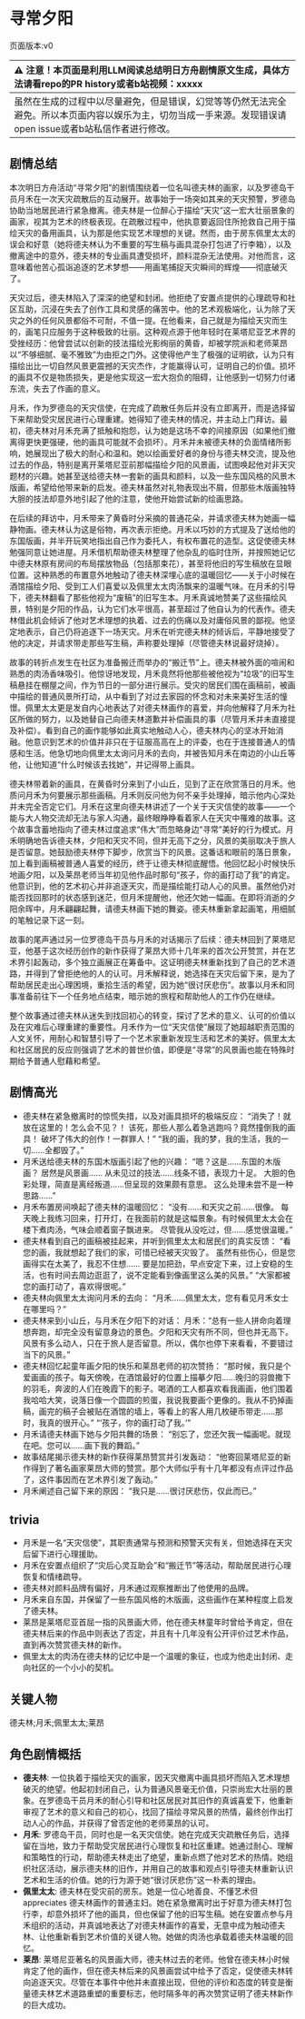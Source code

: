 # 寻常夕阳
页面版本:v0
 

| :warning: 注意！本页面是利用LLM阅读总结明日方舟剧情原文生成，具体方法请看repo的PR history或者b站视频：xxxxx           |
|:----------------------------|
| 虽然在生成的过程中以尽量避免，但是错误，幻觉等等仍然无法完全避免。所以本页面内容以娱乐为主，切勿当成一手来源。发现错误请open issue或者b站私信作者进行修改。|



## 剧情总结
本次明日方舟活动“寻常夕阳”的剧情围绕着一位名叫德夫林的画家，以及罗德岛干员月禾在一次天灾疏散后的互动展开。故事始于一场突如其来的天灾预警，罗德岛协助当地居民进行紧急撤离。德夫林是一位醉心于描绘“天灾”这一宏大壮丽景象的画家，视其为艺术的终极表现。在疏散过程中，他执意要返回住所抢救自己用于描绘天灾的备用画具，认为那是他实现艺术理想的关键。然而，由于房东佩里太太的误会和好意（她将德夫林认为不重要的写生稿与画具混杂打包进了行李箱），以及撤离途中的意外，德夫林的专业画具遭受损坏，颜料混杂无法使用。对他而言，这意味着他苦心孤诣追逐的艺术梦想——用画笔捕捉天灾瞬间的辉煌——彻底破灭了。

天灾过后，德夫林陷入了深深的绝望和封闭。他拒绝了安置点提供的心理疏导和社区互助，沉浸在失去了创作工具和灵感的痛苦中。他的艺术观极端化，认为除了天灾之外的任何风景都俗不可耐，不值一提。在他看来，自己就是为描绘天灾而生的，画笔只应服务于这种极致的壮丽。这种观点源于他年轻时在莱塔尼亚艺术界的受挫经历：他曾尝试以创新的技法描绘光影绚丽的黄昏，却被学院派和老师莱昂以“不够细腻、毫不雅致”为由拒之门外。这使得他产生了极强的证明欲，认为只有描绘出比一切自然风景更震撼的天灾杰作，才能赢得认可，证明自己的价值。损坏的画具不仅是物质损失，更是他实现这一宏大抱负的阻碍，让他感到一切努力付诸东流，失去了作画的意义。

月禾，作为罗德岛的天灾信使，在完成了疏散任务后并没有立即离开，而是选择留下来帮助受灾居民进行心理重建。她得知了德夫林的情况，并主动上门拜访。最初，德夫林对月禾充满了抵触和抱怨，认为她是这场不幸的间接原因（如果他们撤离得更快更强硬，他的画具可能就不会损坏）。月禾并未被德夫林的负面情绪所影响，她展现出了极大的耐心和温和。她以绘画爱好者的身份与德夫林交流，提及他过去的作品，特别是离开莱塔尼亚前那幅描绘夕阳的风景画，试图唤起他对非天灾题材的兴趣。她甚至送给德夫林一套新的画具和颜料，以及一些东国风格的风景木版画，希望给他带来新的启发。德夫林虽然对礼物表现出不屑，但那些木版画独特大胆的技法却意外地引起了他的注意，使他开始尝试新的绘画思路。

在后续的拜访中，月禾带来了黄昏时分采摘的普通花朵，并请求德夫林为她画一幅静物画。德夫林认为这是俗物，再次表示拒绝。月禾以巧妙的方式提及了送给他的东国版画，并半开玩笑地指出自己作为委托人，有权布置花的造型。这促使德夫林勉强同意让她进屋。月禾借机帮助德夫林整理了他杂乱的临时住所，并按照她记忆中德夫林原有房间的布局摆放物品（包括那束花），甚至将他旧的写生稿放在显眼位置。这种熟悉的布置意外地触动了德夫林深埋心底的温暖回忆——关于小时候在酒馆描绘夕阳、受到工人们喜爱以及佩里太太肉汤飘来的温暖气味。在月禾的引导下，德夫林翻看了那些他视为“废稿”的旧写生本。月禾真诚地赞美了这些描绘风景，特别是夕阳的作品，认为它们水平很高，甚至超过了他自认为的代表作。德夫林借此机会倾诉了他对艺术理想的执着、过去的伤痛以及对庸俗风景的鄙视。他坚定地表示，自己仍将追逐下一场天灾。月禾在听完德夫林的倾诉后，平静地接受了他的决定，并请求带走那些写生稿，声称要处理掉（尽管德夫林说最好烧掉）。

故事的转折点发生在社区为准备搬迁而举办的“搬迁节”上。德夫林被外面的喧闹和熟悉的肉汤香味吸引。他惊讶地发现，月禾竟然将他那些被他视为“垃圾”的旧写生稿悬挂在棚屋之间，作为节日的一部分进行展示。受灾的居民们围在画稿前，被画中描绘的普通风景所打动，从中看到了对过去家园的怀念和对未来美好生活的憧憬。佩里太太更是发自内心地表达了对德夫林画作的喜爱，并向他解释了月禾为社区所做的努力，以及她替自己向德夫林道歉并补偿画具的事（尽管月禾并未直接提及补偿）。看到自己的画作能够如此真实地触动人心，德夫林内心的坚冰开始消融。他意识到艺术的价值并非只在于征服高高在上的评委，也在于连接普通人的情感和生活。他急切地向佩里太太询问月禾的去向，并被告知月禾在南边的小山丘等他，让他知道“什么时候该去找她”，并记得带上画具。

德夫林带着新的画具，在黄昏时分来到了小山丘，见到了正在欣赏落日的月禾。他质问月禾为何要展示那些画稿。月禾则反问他为何不亲手处理掉，暗示他内心深处并未完全否定它们。月禾在这里向德夫林讲述了一个关于天灾信使的故事——一个能与大人物交流却无法与家人沟通，最终眼睁睁看着家人在天灾中罹难的故事。这个故事含蓄地指向了德夫林过度追求“伟大”而忽略身边“寻常”美好的行为模式。月禾明确地告诉德夫林，夕阳和天灾不同，但并无高下之分，风景的美丽取决于旅人是否留意。她鼓励德夫林停下脚步，欣赏当下的风景。这番话和眼前的落日景象，加上看到画稿被普通人喜爱的经历，终于让德夫林彻底醒悟。他回忆起小时候快乐地画夕阳，以及莱昂老师当年初见他作品时那句“孩子，你的画打动了我”的肯定。他意识到，他的艺术初心并非追逐天灾，而是描绘能打动人心的风景。虽然他仍对能否找回那时的状态感到迷茫，但月禾提醒他，他还欠她一幅画。在即将消逝的夕阳余晖中，月禾翩翩起舞，请德夫林画下她的舞姿。德夫林重新拿起画笔，用细腻的笔触记录下这一刻。

故事的尾声通过另一位罗德岛干员与月禾的对话揭示了后续：德夫林回到了莱塔尼亚，他基于这次经历创作的新作获得了莱昂大师十几年来的首次公开赞赏，并在艺术界引起轰动，多个独立画展正在筹备中。这证明德夫林重新找到了自己的艺术道路，并得到了曾拒绝他的人的认可。月禾解释说，她选择在天灾后留下来，是为了帮助居民走出心理困境，重拾生活的希望，因为她“很讨厌悲伤”。故事以月禾和同事准备前往下一个任务地点结束，暗示她的旅程和帮助他人的工作仍在继续。

整个故事通过德夫林从迷失到找回初心的转变，探讨了艺术的意义、认可的价值以及在灾难后心理重建的重要性。月禾作为一位“天灾信使”展现了她超越职责范围的人文关怀，用耐心和智慧引导了一个艺术家重新发现生活和艺术的美好。佩里太太和社区居民的反应则强调了艺术的普世价值，即便是“寻常”的风景画也能在特殊时期给予普通人慰藉和希望。
## 剧情高光
*   德夫林在紧急撤离时的惊慌失措，以及对画具损坏的极端反应：
    “消失了！就放在这里的！怎么会不见？！ 该死，那些人那么着急逃跑吗？竟然撞倒我的画具！ 破坏了伟大的创作！一群罪人！”
    “我的画，我的梦，我的生活，我的一切......全都毁了。”
*   月禾送给德夫林的东国木版画引起了他的兴趣：
    “嗯？这是......东国的木版画？ 居然是风景画...... 从未见过的技法......线条不错，表现力十足。 大胆的色彩处理，简直是离经叛道......但呈现的效果颇有意思。 这么处理未尝不是一种思路......”
*   月禾布置房间唤起了德夫林的温暖回忆：
    “没有......和天灾之前......很像。 每天晚上我练习回来，打开灯，在我面前的就是这幅景象。有时候佩里太太会在楼下煮肉汤，气味会顺着窗子飘进来。 尽管我从没吃过，但......感觉很温暖。”
*   德夫林看到自己的画稿被挂起来，并听到佩里太太和居民们的真实反馈：
    “看您的画，我就想起了我们的家，可惜已经被天灾毁了。 虽然有些伤心，但是您画得实在太美了，我忍不住想...... 要是加把劲，早点安定下来，过上安稳的生活，也有时间去周边逛逛了，说不定能看到像画里这么美的风景。”
    “大家都被您的画打动了，喜欢得很呢。”
*   德夫林向佩里太太询问月禾的去向：
    “月禾......佩里太太，您有看见月禾女士在哪里吗？”
*   德夫林来到小山丘，与月禾在夕阳下的对话：
    月禾：“总有一些人拼命向着理想奔跑，却完全没有留意身边的景色。夕阳和天灾有所不同，但也并无高下。风景有多么动人，只在于旅人是否留意。所以，偶尔也停下来看看，不要错过当下的风景。”
*   德夫林回忆起童年画夕阳的快乐和莱昂老师的初次赞扬：
    “那时候，我只是个爱画画的孩子。每天傍晚，在酒馆最好的位置上描摹夕阳......晚归的羽兽撒下的羽毛，奔波的人们在晚霞下的影子。喝酒的工人都喜欢看我画画，他们围着我哈哈大笑，说落日像一个圆圆的煎蛋，我说我要画个更像的。我从不扔掉画稿，画完的稿子会被贴在酒馆的墙上，等看上的客人用几枚硬币带走......那时，我真的很开心。”
    “‘孩子，你的画打动了我。’”
*   月禾请德夫林画下她与夕阳共舞的场景：
    “别忘了，您还欠我一幅画呢。就现在吧。您可以......画下我的舞蹈。”
*   故事结尾揭示德夫林的新作获得莱昂赞赏并引发轰动：
    “他寄回莱塔尼亚的新作得到了著名画家莱昂大师的赞赏。那个大师似乎有十几年都没有点评过作品了，这件事因而在艺术界引发了轰动。”
*   月禾阐述自己留下来的原因：
    “我只是......很讨厌悲伤，仅此而已。”
## trivia
*   月禾是一名“天灾信使”，其职责通常与预测和预警天灾有关，但她选择在天灾后留下进行心理援助。
*   月禾在安置点组织了“灾后心灵互助会”和“搬迁节”等活动，帮助居民进行心理恢复和情绪疏导。
*   德夫林对颜料品牌有偏好，月禾通过观察推断出了他使用的品牌。
*   月禾来自东国，并保留了一些东国风格的木版画，这些画作在某种程度上启发了德夫林。
*   莱昂是莱塔尼亚首屈一指的风景画大师，他在德夫林童年时曾给予肯定，但在德夫林后来的作品中则表达了否定，并且有十几年没有公开评价过艺术作品，直到再次赞赏德夫林的新作。
*   佩里太太的肉汤在德夫林的记忆中是一个温暖的象征，也成为他走出封闭、走向社区的一个小小的契机。
## 关键人物
德夫林;月禾;佩里太太;莱昂
## 角色剧情概括
-   **德夫林**: 一位执着于描绘天灾的画家，因天灾撤离中画具损坏而陷入艺术理想破灭的绝望。他起初封闭自己，认为普通风景毫无价值，只崇尚宏大壮丽的景象。在罗德岛干员月禾的耐心引导和社区居民对其旧作的真诚喜爱下，他重新审视了艺术的意义和自己的初心，找回了描绘寻常风景的热情，最终创作出打动人心的作品，并获得了曾否定他的老师莱昂的认可。
-   **月禾**: 罗德岛干员，同时也是一名天灾信使。她在完成天灾疏散任务后，选择留在当地，致力于帮助受灾居民进行心理恢复和社区重建。她通过耐心、理解和策略性的行动，帮助德夫林走出了绝望，重新点燃了他对艺术的热情。她组织社区活动，展示德夫林的旧作，并用自己的故事和观点引导德夫林重新认识艺术和生活的价值。她的行为源于她“很讨厌悲伤”这一朴素的理由。
-   **佩里太太**: 德夫林在受灾前的房东。她是一位心地善良、不懂艺术但 appreciates 德夫林画作的普通主妇。她在紧急撤离时出于好意为德夫林打包行李，却意外损坏了他的画具，但也保留了他的旧写生稿。她在安置点参与月禾组织的活动，并真诚地表达了对德夫林画作的喜爱，无意中成为触动德夫林、让他重新看到艺术价值的关键人物。她做的肉汤也承载着德夫林温暖的回忆。
-   **莱昂**: 莱塔尼亚著名的风景画大师，德夫林过去的老师。他曾在德夫林小时候肯定了他的画作，但在德夫林后来的风景画尝试中给予了否定，促使德夫林转向追逐天灾。尽管在本事件中他并未直接出现，但他的评价和态度的转变是衡量德夫林艺术道路重塑的重要标志，他时隔多年的再次赞赏证明了德夫林新作的巨大成功。